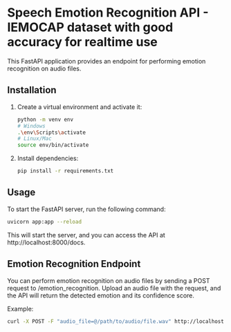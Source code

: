 # Speech Emotion Recognition API - IEMOCAP dataset with good accuracy for realtime use

This FastAPI application provides an endpoint for performing emotion recognition on audio files.

## Installation

1. Create a virtual environment and activate it:
    ```bash
    python -m venv env
    # Windows
    .\env\Scripts\activate
    # Linux/Mac
    source env/bin/activate
    ```

2. Install dependencies:
    ```bash
    pip install -r requirements.txt
    ```

## Usage

To start the FastAPI server, run the following command:
```bash
uvicorn app:app --reload
```

This will start the server, and you can access the API at http://localhost:8000/docs.

## Emotion Recognition Endpoint
You can perform emotion recognition on audio files by sending a POST request to /emotion_recognition. Upload an audio file with the request, and the API will return the detected emotion and its confidence score.

Example:
```bash
curl -X POST -F "audio_file=@/path/to/audio/file.wav" http://localhost:8000/emotion_recognition
```